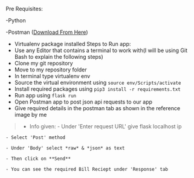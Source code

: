 Pre Requisites:

  -Python
  
  -Postman ([Download From Here](https://www.postman.com/downloads/))
  - Virtualenv package installed
Steps to Run app:
  - Use any Editor that contains a terminal to work with(I will be using Git Bash to explain the following steps)
  - Clone my git repository
  - Move to my repository folder
  - In terminal type virtualenv env
  - Source the virtual environment using `source env/Scripts/activate`
  - Install required packages using `pip3 install -r requirements.txt`
  - Run app using `flask run`
  - Open Postman app to post json api requests to our app
  - Give required details in the postman tab as shown in the reference image by me
  >- Info given:
    - Under 'Enter request URL' give flask localhost ip
    
    - Select 'Post' method
    
    - Under 'Body' select *raw* & *json* as text
    
    - Then click on **Send**
    
    - You can see the required Bill Reciept under 'Response' tab
  
